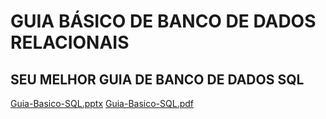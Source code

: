 # GUIA BÁSICO DE BANCO DE DADOS RELACIONAIS
## SEU MELHOR GUIA DE BANCO DE DADOS SQL
[Guia-Basico-SQL.pptx](https://github.com/user-attachments/files/15527239/Guia-Basico-SQL.pptx)
[Guia-Basico-SQL.pdf](https://github.com/user-attachments/files/15527237/Guia-Basico-SQL.pdf)
